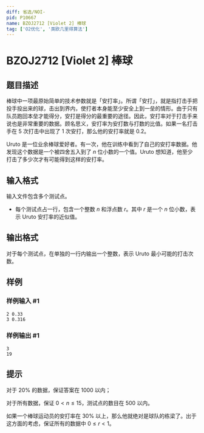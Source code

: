 ```yaml
---
diff: 省选/NOI-
pid: P10667
name: BZOJ2712 [Violet 2] 棒球
tag: ['O2优化', '类欧几里得算法']
---
```

# BZOJ2712 [Violet 2] 棒球
## 题目描述

棒球中一项最原始简单的技术参数就是「安打率」。所谓「安打」，就是指打击手把投手投出来的球，击出到界内，使打者本身能至少安全上到一垒的情形。由于只有队员跑回本垒才能得分，安打是得分的最重要的途径。因此，安打率对于打击手来说也是非常重要的数据。顾名思义，安打率为安打数与打数的比值。如果一名打击手在 $5$ 次打击中出现了 $1$ 次安打，那么他的安打率就是 $0.2$。

Uruto 是一位业余棒球爱好者。有一次，他在训练中看到了自己的安打率数据。他发现这个数据是一个被四舍五入到了 $n$ 位小数的一个值。Uruto 想知道，他至少打击了多少次才有可能得到这样的安打率。
## 输入格式

输入文件包含多个测试点。
- 每个测试点占一行，包含一个整数 $n$ 和浮点数 $r$。其中 $r$ 是一个 $n$ 位小数，表示 Uruto 安打率的近似值。
## 输出格式

对于每个测试点，在单独的一行内输出一个整数，表示 Uruto 最小可能的打击次数。
## 样例

### 样例输入 #1
```
2 0.33
3 0.316
```
### 样例输出 #1
```
3
19
```
## 提示

对于 $20\%$ 的数据，保证答案在 $1000$ 以内；

对于所有数据，保证 $0<n\leq 15$，测试点的数目在 $500$ 以内。

如果一个棒球运动员的安打率在 $30\%$ 以上，那么他就绝对是球队的栋梁了。出于这方面的考虑，保证所有的数据中 $0\leq r<1$。
